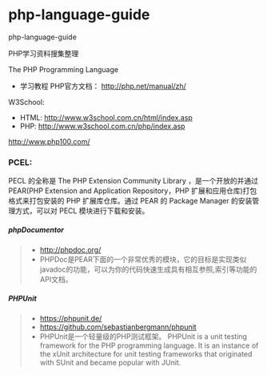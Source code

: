 # php-language-guide
php-language-guide

PHP学习资料搜集整理

The PHP Programming Language

- 学习教程
PHP官方文档： http://php.net/manual/zh/


W3School:
- HTML: http://www.w3school.com.cn/html/index.asp
- PHP:  http://www.w3school.com.cn/php/index.asp

http://www.php100.com/

### PCEL:  
PECL 的全称是 The PHP Extension Community Library ，是一个开放的并通过 PEAR(PHP Extension and Application Repository，PHP 扩展和应用仓库)打包格式来打包安装的 PHP 扩展库仓库。通过 PEAR 的 Package Manager 的安装管理方式，可以对 PECL 模块进行下载和安装。

##### phpDocumentor
> - http://phpdoc.org/
> - PHPDoc是PEAR下面的一个非常优秀的模块，它的目标是实现类似javadoc的功能，可以为你的代码快速生成具有相互参照,索引等功能的API文档。

##### PHPUnit
> - https://phpunit.de/
> - https://github.com/sebastianbergmann/phpunit
> - PHPUnit是一个轻量级的PHP测试框架。
  PHPUnit is a unit testing framework for the PHP programming language. It is an instance of the xUnit architecture for unit testing frameworks that originated with SUnit and became popular with JUnit.
